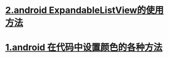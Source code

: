
# [2.android ExpandableListView的使用方法](page20170327ExpandableListView.md)

# [1.android 在代码中设置颜色的各种方法](page20170327setColor.md)
